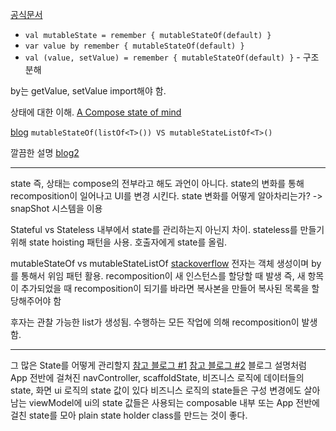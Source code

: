 [공식문서](https://developer.android.com/jetpack/compose/state?hl=ko#state-hoisting)
- `val mutableState = remember { mutableStateOf(default) }`
- `var value by remember { mutableStateOf(default) }`
- `val (value, setValue) = remember { mutableStateOf(default) }` - 구조분해

by는 getValue, setValue import해야 함.

상태에 대한 이해.
[A Compose state of mind](https://www.youtube.com/watch?v=rmv2ug-wW4U)

[blog](https://tigeroakes.com/posts/mutablestateof-list-vs-mutablestatelistof/)
`mutableStateOf(listOf<T>()) VS mutableStateListOf<T>()`

깔끔한 설명
[blog2](https://developer88.tistory.com/entry/Android-Jetpack-Compose-UI-Part1-State)


- -- 
state 즉, 상태는 compose의 전부라고 해도 과언이 아니다.
state의 변화를 통해 recomposition이 일어나고 UI를 변경 시킨다.
state 변화를 어떻게 알아차리는가? -> snapShot 시스템을 이용

Stateful vs Stateless
내부에서 state를 관리하는지 아닌지 차이.
stateless를 만들기 위해 state hoisting 패턴을 사용.
호출자에게 state를 올림.


mutableStateOf vs mutableStateListOf [stackoverflow](https://stackoverflow.com/questions/75019326/what-is-the-difference-between-mutablestateof-and-mutablestatelistof)
전자는 객체 생성이며 by를 통해서 위임 패턴 활용. recomposition이 새 인스턴스를 할당할 때 발생
즉, 새 항목이 추가되었을 때 recomposition이 되기를 바라면 복사본을 만들어 복사된 목록을 할당해주어야 함

후자는 관찰 가능한 list가 생성됨. 수행하는 모든 작업에 의해 recomposition이 발생함.

- - -
그 많은 State를 어떻게 관리할지 [참고 블로그 #1](https://velog.io/@cksgodl/AndroidCompose-Compose%EC%97%90%EC%84%9C%EC%9D%98-result-Intent-%EB%B0%8F-State%EA%B4%80%EB%A6%AC) [참고 블로그 #2](https://8iggy.tistory.com/275)
블로그 설명처럼 
App 전반에 걸쳐진 navController, scaffoldState,
비즈니스 로직에 데이터들의 state, 화면 ui 로직의 state 값이 있다
비즈니스 로직의 state들은 구성 변경에도 살아남는 viewModel에
ui의 state 값들은 사용되는 composable 내부 또는 App 전반에 걸친 state를 모아 plain state holder class를 만드는 것이 좋다.
